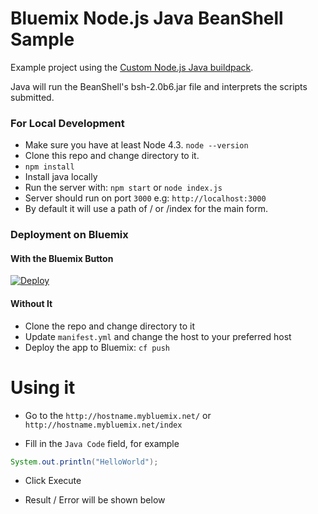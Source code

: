 # Bluemix Node.js Java BeanShell Sample

Example project using the [Custom Node.js Java buildpack](https://github.com/syahrul-aiman/nodejs-java-buildpack).

Java will run the BeanShell's bsh-2.0b6.jar file and interprets the scripts submitted. 

### For Local Development

* Make sure you have at least Node 4.3. `node --version`
* Clone this repo and change directory to it.
* `npm install`
* Install java locally
* Run the server with: `npm start` or `node index.js`  
* Server should run on port `3000` e.g: `http://localhost:3000` 
* By default it will use a path of / or /index for the main form.

### Deployment on Bluemix

#### With the Bluemix Button

[![Deploy](https://www.bluemix.net/deploy/button.png)](https://bluemix.net/deploy)

#### Without It

* Clone the repo and change directory to it
* Update `manifest.yml` and change the host to your preferred host
* Deploy the app to Bluemix: `cf push`

# Using it

* Go to the `http://hostname.mybluemix.net/` or `http://hostname.mybluemix.net/index`

* Fill in the `Java Code` field, for example
```java
System.out.println("HelloWorld");
```

* Click Execute

* Result / Error will be shown below


